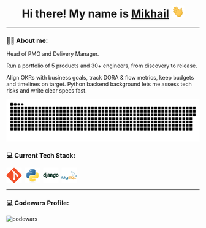 <h1 align="center">Hi there! My name is <a href="https://t.me/misha7up" target="_blank">Mikhail</a> <img src="images/Hi.gif" height="32"/></h1>

---

### :man_technologist: About me:

Head of PMO and Delivery Manager.

Run a portfolio of 5 products and 30+ engineers, from discovery to release.

Align OKRs with business goals, track DORA & flow metrics, keep budgets and timelines on target.
Python backend background lets me assess tech risks and write clear specs fast.

<p align="center">
 <img width="600" src="images/github-snake.svg" alt="snake"/>
</p>

### 💻 Current Tech Stack:


<div>
  <img src="https://github.com/devicons/devicon/blob/master/icons/git/git-original.svg" title="git" alt="git" width="40" height="40"/>&nbsp
  <img src="https://github.com/devicons/devicon/blob/master/icons/python/python-original.svg" title="python" alt="python" width="40" height="40"/>&nbsp
  <img src="https://github.com/devicons/devicon/blob/master/icons/django/django-plain-wordmark.svg" title="django" alt="django" width="40" height="40"/>&nbsp
  <img src="https://github.com/devicons/devicon/blob/master/icons/mysql/mysql-original-wordmark.svg" title="mysql" alt="mysql" width="40" height="40"/>&nbsp
</div>

---

### 💻 Codewars Profile:


![codewars](https://www.codewars.com/users/misha7up/badges/large)
